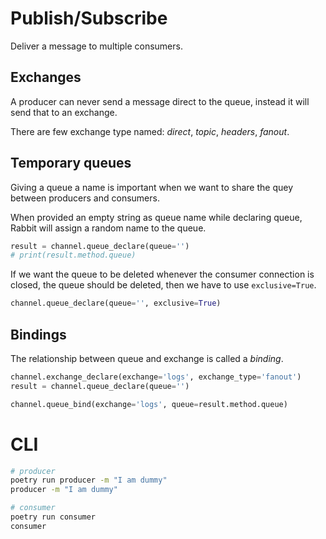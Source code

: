 # Publish/Subscribe
Deliver a message to multiple consumers.

## Exchanges
A producer can never send a message direct to the queue, instead it will send
that to an exchange.

There are few exchange type named: *direct*, *topic*, *headers*, *fanout*.

## Temporary queues
Giving a queue a name is important when we want to share the quey between producers
and consumers.

When provided an empty string as queue name while declaring queue, Rabbit will
assign a random name to the queue.

```py
result = channel.queue_declare(queue='')
# print(result.method.queue)
```

If we want the queue to be deleted whenever the consumer connection is closed,
the queue should be deleted, then we have to use `exclusive=True`.

```py
channel.queue_declare(queue='', exclusive=True)
```

## Bindings
The relationship between queue and exchange is called a *binding*.

```py
channel.exchange_declare(exchange='logs', exchange_type='fanout')
result = channel.queue_declare(queue='')

channel.queue_bind(exchange='logs', queue=result.method.queue)
```

# CLI
```sh
# producer
poetry run producer -m "I am dummy"
producer -m "I am dummy"

# consumer
poetry run consumer
consumer
```
